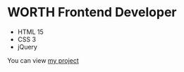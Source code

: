 # WORTH Frontend Developer
- HTML 15
- CSS 3
- jQuery

You can view [my project](https://irinaivanova202303.github.io/WORTH/)
